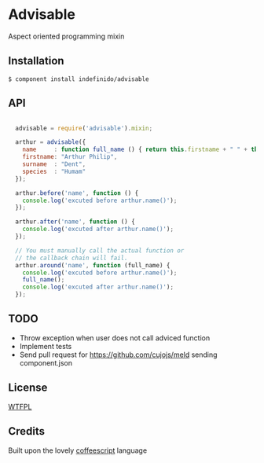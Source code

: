 # Advisable

  Aspect oriented programming mixin

## Installation

    $ component install indefinido/advisable

## API

```javascript

  advisable = require('advisable').mixin;

  arthur = advisable({
    name     : function full_name () { return this.firstname + " " + this.surname; },
    firstname: "Arthur Philip",
    surname  : "Dent",
    species  : "Humam"
  });

  arthur.before('name', function () {
    console.log('excuted before arthur.name()');
  });

  arthur.after('name', function () {
    console.log('excuted after arthur.name()');
  });

  // You must manually call the actual function or
  // the callback chain will fail.
  arthur.around('name', function (full_name) {
    console.log('excuted before arthur.name()');
	full_name();
    console.log('excuted after arthur.name()');
  });
```

## TODO

 - Throw exception when user does not call adviced function
 - Implement tests
 - Send pull request for https://github.com/cujojs/meld sending component.json


## License

  [WTFPL](http://www.wtfpl.net)

## Credits

Built upon the lovely [coffeescript](http://coffeescript.org/) language

